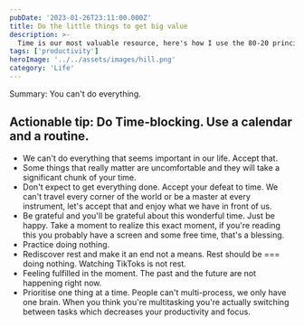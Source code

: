 ```yaml
---
pubDate: '2023-01-26T23:11:00.000Z'
title: Do the little things to get big value
description: >-
  Time is our most valuable resource, here's how I use the 80-20 principle on time
tags: ['productivity']
heroImage: '../../assets/images/hill.png'
category: 'Life'
---
```


Summary: You can't do everything.

## Actionable tip: Do Time-blocking. Use a calendar and a routine.

- We can't do everything that seems important in our life. Accept that.
- Some things that really matter are uncomfortable and they will take a significant chunk of your time.
- Don't expect to get everything done. Accept your defeat to time. We can't travel every corner of the world or be a master at every instrument, let's accept that and enjoy what we have in front of us.
- Be grateful and you'll be grateful about this wonderful time. Just be happy. Take a moment to realize this exact moment, if you're reading this you probably have a screen and some free time, that's a blessing.
- Practice doing nothing.
- Rediscover rest and make it an end not a means. Rest should be === doing nothing. Watching TikToks is not rest.
- Feeling fulfilled in the moment. The past and the future are not happening right now.
- Prioritise one thing at a time. People can't multi-process, we only have one brain. When you think you're multitasking you're actually switching between tasks which decreases your productivity and focus.
